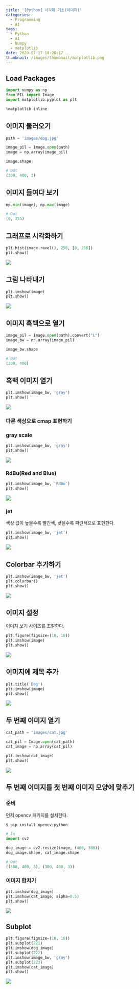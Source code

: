 ```yaml
---
title: '[Python] 시각화 기초(이미지)'
categories:
  - Programming
  - AI
tags:
  - Python
  - AI
  - Numpy
  - matplotlib
date: 2020-07-17 18:20:17
thumbnail: /images/thumbnail/matplotlib.png
---
```


## Load Packages

```python
import numpy as np
from PIL import Image
import matplotlib.pyplot as plt

%matplotlib inline
```

## 이미지 불러오기

```python
path = 'images/dog.jpg'

image_pil = Image.open(path)
image = np.array(image_pil)

image.shape

# Out
(300, 400, 3)
```

## 이미지 들여다 보기

```python
np.min(image), np.max(image)

# Out
(0, 255)
```

## 그래프로 시각화하기

```python
plt.hist(image.ravel(), 256, [0, 256])
plt.show()
```

![](/images/ai/image/1.png)

## 그림 나타내기

```python
plt.imshow(image)
plt.show()
```

![](/images/ai/image/2.png)

## 이미지 흑백으로 열기

```python
image_pil = Image.open(path).convert("L")
image_bw = np.array(image_pil)

image_bw.shape

# Out
(300, 400)
```

## 흑백 이미지 열기

```python
plt.imshow(image_bw, 'gray')
plt.show()
```

![](/images/ai/image/3.png)

### 다른 색상으로 cmap 표현하기

### gray scale

```python
plt.imshow(image_bw, 'gray')
plt.show()
```

![](/images/ai/image/3.png)

### RdBu(Red and Blue)

```python
plt.imshow(image_bw, 'RdBu')
plt.show()
```

![](/images/ai/image/4.png)

### jet

색상 값이 높을수록 빨간색, 낮을수록 파란색으로 표현한다.

```python
plt.imshow(image_bw, 'jet')
plt.show()
```

![](/images/ai/image/5.png)

## Colorbar 추가하기

```python
plt.imshow(image_bw, 'jet')
plt.colorbar()
plt.show()
```

![](/images/ai/image/6.png)

## 이미지 설정

이미지 보기 사이즈를 조절한다.

```python
plt.figure(figsize=(10, 10))
plt.imshow(image)
plt.show()
```

![](/images/ai/image/7.png)

## 이미지에 제목 추가

```python
plt.title('Dog')
plt.imshow(image)
plt.show()
```

![](/images/ai/image/8.png)

## 두 번째 이미지 열기

```python
cat_path = 'images/cat.jpg'

cat_pil = Image.open(cat_path)
cat_image = np.array(cat_pil)

plt.imshow(cat_image)
plt.show()
```

![](/images/ai/image/9.png)

## 두 번째 이미지를 첫 번째 이미지 모양에 맞추기

### 준비

먼저 opencv 패키지를 설치한다.

```shell
$ pip install opencv-python
```

```python
# In
import cv2

dog_image = cv2.resize(image, (400, 300))
dog_image.shape, cat_image.shape

# Out
((300, 400, 3), (300, 400, 3))
```

### 이미지 합치기

```python
plt.imshow(dog_image)
plt.imshow(cat_image, alpha=0.5)
plt.show()
```

![](/images/ai/image/10.png)

## Subplot

```python
plt.figure(figsize=(10, 10))
plt.subplot(221)
plt.imshow(dog_image)
plt.subplot(222)
plt.imshow(image_bw, 'gray')
plt.subplot(223)
plt.imshow(cat_image)
plt.show()
```

![](/images/ai/image/11.png)
